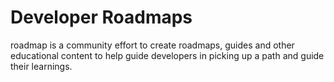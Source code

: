 # Developer Roadmaps
roadmap is a community effort to create roadmaps, guides and other educational content to help guide developers in picking up a path and guide their learnings.
